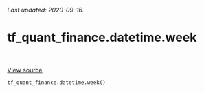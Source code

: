 <!--
This file is generated by a tool. Do not edit directly.
For open-source contributions the docs will be updated automatically.
-->

*Last updated: 2020-09-16.*

<div itemscope itemtype="http://developers.google.com/ReferenceObject">
<meta itemprop="name" content="tf_quant_finance.datetime.week" />
<meta itemprop="path" content="Stable" />
</div>

# tf_quant_finance.datetime.week

<!-- Insert buttons and diff -->

<table class="tfo-notebook-buttons tfo-api" align="left">
</table>

<a target="_blank" href="https://github.com/google/tf-quant-finance/blob/master/tf_quant_finance/datetime/periods.py">View source</a>





```python
tf_quant_finance.datetime.week()
```



<!-- Placeholder for "Used in" -->
